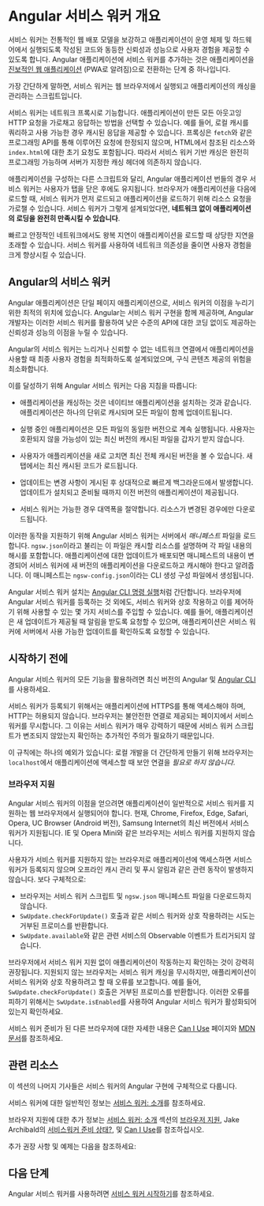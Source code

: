 # Angular 서비스 워커 개요

서비스 워커는 전통적인 웹 배포 모델을 보강하고 애플리케이션이 운영 체제 및 하드웨어에서 실행되도록 작성된 코드와 동등한 신뢰성과 성능으로 사용자 경험을 제공할 수 있도록 합니다. Angular 애플리케이션에 서비스 워커를 추가하는 것은 애플리케이션을 [진보적인 웹 애플리케이션](https://web.dev/progressive-web-apps/) (PWA로 알려짐)으로 전환하는 단계 중 하나입니다.

가장 간단하게 말하면, 서비스 워커는 웹 브라우저에서 실행되고 애플리케이션의 캐싱을 관리하는 스크립트입니다.

서비스 워커는 네트워크 프록시로 기능합니다. 
애플리케이션이 만든 모든 아웃고잉 HTTP 요청을 가로채고 응답하는 방법을 선택할 수 있습니다. 
예를 들어, 로컬 캐시를 쿼리하고 사용 가능한 경우 캐시된 응답을 제공할 수 있습니다. 
프록싱은 `fetch`와 같은 프로그래밍 API를 통해 이루어진 요청에 한정되지 않으며, HTML에서 참조된 리소스와 `index.html`에 대한 초기 요청도 포함됩니다. 
따라서 서비스 워커 기반 캐싱은 완전히 프로그래밍 가능하며 서버가 지정한 캐싱 헤더에 의존하지 않습니다.

애플리케이션을 구성하는 다른 스크립트와 달리, Angular 애플리케이션 번들의 경우 서비스 워커는 사용자가 탭을 닫은 후에도 유지됩니다. 
브라우저가 애플리케이션을 다음에 로드할 때, 서비스 워커가 먼저 로드되고 애플리케이션을 로드하기 위해 리소스 요청을 가로챌 수 있습니다. 
서비스 워커가 그렇게 설계되었다면, **네트워크 없이 애플리케이션의 로딩을 완전히 만족시킬 수 있습니다**.

빠르고 안정적인 네트워크에서도 왕복 지연이 애플리케이션을 로드할 때 상당한 지연을 초래할 수 있습니다. 
서비스 워커를 사용하여 네트워크 의존성을 줄이면 사용자 경험을 크게 향상시킬 수 있습니다.

## Angular의 서비스 워커

Angular 애플리케이션은 단일 페이지 애플리케이션으로, 서비스 워커의 이점을 누리기 위한 최적의 위치에 있습니다. Angular는 서비스 워커 구현을 함께 제공하며, Angular 개발자는 이러한 서비스 워커를 활용하여 낮은 수준의 API에 대한 코딩 없이도 제공하는 신뢰성과 성능의 이점을 누릴 수 있습니다.

Angular의 서비스 워커는 느리거나 신뢰할 수 없는 네트워크 연결에서 애플리케이션을 사용할 때 최종 사용자 경험을 최적화하도록 설계되었으며, 구식 콘텐츠 제공의 위험을 최소화합니다.

이를 달성하기 위해 Angular 서비스 워커는 다음 지침을 따릅니다:

* 애플리케이션을 캐싱하는 것은 네이티브 애플리케이션을 설치하는 것과 같습니다.
    애플리케이션은 하나의 단위로 캐시되며 모든 파일이 함께 업데이트됩니다.

* 실행 중인 애플리케이션은 모든 파일의 동일한 버전으로 계속 실행됩니다.
    사용자는 호환되지 않을 가능성이 있는 최신 버전의 캐시된 파일을 갑자기 받지 않습니다.

* 사용자가 애플리케이션을 새로 고치면 최신 전체 캐시된 버전을 볼 수 있습니다.
    새 탭에서는 최신 캐시된 코드가 로드됩니다.

* 업데이트는 변경 사항이 게시된 후 상대적으로 빠르게 백그라운드에서 발생합니다.
    업데이트가 설치되고 준비될 때까지 이전 버전의 애플리케이션이 제공됩니다.

* 서비스 워커는 가능한 경우 대역폭을 절약합니다.
    리소스가 변경된 경우에만 다운로드됩니다.

이러한 동작을 지원하기 위해 Angular 서비스 워커는 서버에서 *매니페스트* 파일을 로드합니다. 
`ngsw.json`이라고 불리는 이 파일은 캐시할 리소스를 설명하며 각 파일 내용의 해시를 포함합니다. 
애플리케이션에 대한 업데이트가 배포되면 매니페스트의 내용이 변경되어 서비스 워커에 새 버전의 애플리케이션을 다운로드하고 캐시해야 한다고 알려줍니다. 
이 매니페스트는 `ngsw-config.json`이라는 CLI 생성 구성 파일에서 생성됩니다.

Angular 서비스 워커 설치는 [Angular CLI 명령 실행](ecosystem/service-workers/getting-started#adding-a-service-worker-to-your-project)처럼 간단합니다. 
브라우저에 Angular 서비스 워커를 등록하는 것 외에도, 서비스 워커와 상호 작용하고 이를 제어하기 위해 사용할 수 있는 몇 가지 서비스를 주입할 수 있습니다. 
예를 들어, 애플리케이션은 새 업데이트가 제공될 때 알림을 받도록 요청할 수 있으며, 애플리케이션은 서비스 워커에 서버에서 사용 가능한 업데이트를 확인하도록 요청할 수 있습니다.

## 시작하기 전에

Angular 서비스 워커의 모든 기능을 활용하려면 최신 버전의 Angular 및 [Angular CLI](tools/cli)를 사용하세요.

서비스 워커가 등록되기 위해서는 애플리케이션에 HTTPS를 통해 액세스해야 하며, HTTP는 허용되지 않습니다. 
브라우저는 불안전한 연결로 제공되는 페이지에서 서비스 워커를 무시합니다. 
그 이유는 서비스 워커가 매우 강력하기 때문에 서비스 워커 스크립트가 변조되지 않았는지 확인하는 추가적인 주의가 필요하기 때문입니다.

이 규칙에는 하나의 예외가 있습니다: 로컬 개발을 더 간단하게 만들기 위해 브라우저는 `localhost`에서 애플리케이션에 액세스할 때 보안 연결을 *필요로 하지 않습니다*.

### 브라우저 지원

Angular 서비스 워커의 이점을 얻으려면 애플리케이션이 일반적으로 서비스 워커를 지원하는 웹 브라우저에서 실행되어야 합니다. 
현재, Chrome, Firefox, Edge, Safari, Opera, UC Browser (Android 버전), Samsung Internet의 최신 버전에서 서비스 워커가 지원됩니다. 
IE 및 Opera Mini와 같은 브라우저는 서비스 워커를 지원하지 않습니다.

사용자가 서비스 워커를 지원하지 않는 브라우저로 애플리케이션에 액세스하면 서비스 워커가 등록되지 않으며 오프라인 캐시 관리 및 푸시 알림과 같은 관련 동작이 발생하지 않습니다. 
보다 구체적으로:

* 브라우저는 서비스 워커 스크립트 및 `ngsw.json` 매니페스트 파일을 다운로드하지 않습니다.
* `SwUpdate.checkForUpdate()` 호출과 같은 서비스 워커와 상호 작용하려는 시도는 거부된 프로미스를 반환합니다.
* `SwUpdate.available`와 같은 관련 서비스의 Observable 이벤트가 트리거되지 않습니다.

브라우저에서 서비스 워커 지원 없이 애플리케이션이 작동하는지 확인하는 것이 강력히 권장됩니다. 
지원되지 않는 브라우저는 서비스 워커 캐싱을 무시하지만, 애플리케이션이 서비스 워커와 상호 작용하려고 할 때 오류를 보고합니다. 
예를 들어, `SwUpdate.checkForUpdate()` 호출은 거부된 프로미스를 반환합니다. 
이러한 오류를 피하기 위해서는 `SwUpdate.isEnabled`를 사용하여 Angular 서비스 워커가 활성화되어 있는지 확인하세요.

서비스 워커 준비가 된 다른 브라우저에 대한 자세한 내용은 [Can I Use](https://caniuse.com/#feat=serviceworkers) 페이지와 [MDN 문서](https://developer.mozilla.org/docs/Web/API/Service_Worker_API)를 참조하세요.

## 관련 리소스

이 섹션의 나머지 기사들은 서비스 워커의 Angular 구현에 구체적으로 다룹니다.

<docs-pill-row>
  <docs-pill href="ecosystem/service-workers/config" title="구성 파일"/>
  <docs-pill href="ecosystem/service-workers/communications" title="서비스 워커와의 통신"/>
  <docs-pill href="ecosystem/service-workers/push-notifications" title="푸시 알림"/>
  <docs-pill href="ecosystem/service-workers/devops" title="서비스 워커 DevOps"/>
  <docs-pill href="ecosystem/service-workers/app-shell" title="앱 셸 패턴"/>
</docs-pill-row>

서비스 워커에 대한 일반적인 정보는 [서비스 워커: 소개](https://developers.google.com/web/fundamentals/primers/service-workers)를 참조하세요.

브라우저 지원에 대한 추가 정보는 [서비스 워커: 소개](https://developers.google.com/web/fundamentals/primers/service-workers) 섹션의 [브라우저 지원](https://developers.google.com/web/fundamentals/primers/service-workers/#browser_support), Jake Archibald의 [서비스워커 준비 상태?](https://jakearchibald.github.io/isserviceworkerready), 및 [Can I Use](https://caniuse.com/serviceworkers)를 참조하십시오.

추가 권장 사항 및 예제는 다음을 참조하세요:

<docs-pill-row>
  <docs-pill href="https://web.dev/precaching-with-the-angular-service-worker" title="Angular 서비스 워커로 프리캐싱하기"/>
  <docs-pill href="https://web.dev/creating-pwa-with-angular-cli" title="Angular CLI로 PWA 만들기"/>
</docs-pill-row>

## 다음 단계

Angular 서비스 워커를 사용하려면 [서비스 워커 시작하기](ecosystem/service-workers/getting-started)를 참조하세요.